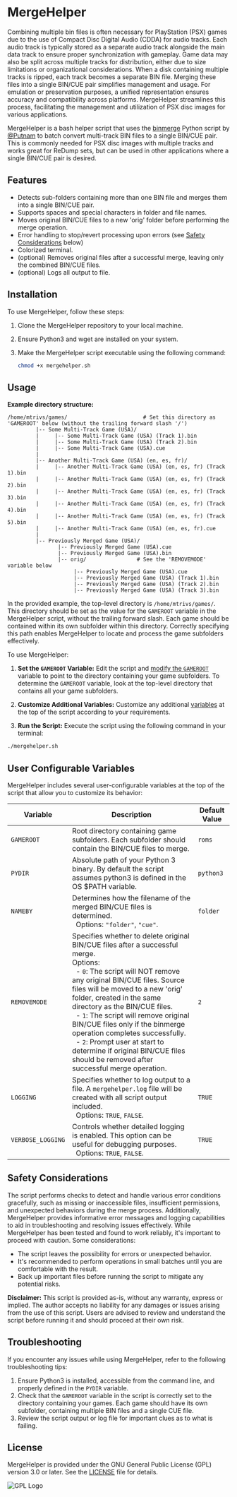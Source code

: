 
# MergeHelper
Combining multiple bin files is often necessary for PlayStation (PSX) games due to the use of Compact Disc Digital Audio (CDDA) for audio tracks. Each audio track is typically stored as a separate audio track alongside the main data track to ensure proper synchronization with gameplay. Game data may also be split across multiple tracks for distribution, either due to size limitations or organizational considerations. When a disk containing multiple tracks is ripped, each track becomes a separate BIN file.  Merging these files into a single BIN/CUE pair simplifies management and usage. For emulation or preservation purposes, a unified representation ensures accuracy and compatibility across platforms. MergeHelper streamlines this process, facilitating the management and utilization of PSX disc images for various applications.

MergeHelper is a bash helper script that uses the [binmerge](https://github.com/putnam/binmerge) Python script by [@Putnam](https://github.com/putnam) to batch convert multi-track BIN files to a single BIN/CUE pair. This is commonly needed for PSX disc images with multiple tracks and works great for ReDump sets, but can be used in other applications where a single BIN/CUE pair is desired.

## Features
- Detects sub-folders containing more than one BIN file and merges them into a single BIN/CUE pair.
- Supports spaces and special characters in folder and file names.
- Moves original BIN/CUE files to a new 'orig' folder before performing the merge operation.
- Error handling to stop/revert processing upon errors (see [Safety Considerations](#safety) below)
- Colorized terminal.
- (optional) Removes original files after a successful merge, leaving only the combined BIN/CUE files.
- (optional) Logs all output to file.

## Installation
To use MergeHelper, follow these steps:
1. Clone the MergeHelper repository to your local machine.
2. Ensure Python3 and wget are installed on your system.
3. Make the MergeHelper script executable using the following command:

   ```bash
   chmod +x mergehelper.sh
   ```

## Usage

**Example directory structure:**
```
/home/mtrivs/games/                        # Set this directory as 'GAMEROOT' below (without the trailing forward slash '/')
         |-- Some Multi-Track Game (USA)/
         |     |-- Some Multi-Track Game (USA) (Track 1).bin
         |     |-- Some Multi-Track Game (USA) (Track 2).bin
         |     |-- Some Multi-Track Game (USA).cue
         |
         |-- Another Multi-Track Game (USA) (en, es, fr)/
         |     |-- Another Multi-Track Game (USA) (en, es, fr) (Track 1).bin
         |     |-- Another Multi-Track Game (USA) (en, es, fr) (Track 2).bin
         |     |-- Another Multi-Track Game (USA) (en, es, fr) (Track 3).bin
         |     |-- Another Multi-Track Game (USA) (en, es, fr) (Track 4).bin
         |     |-- Another Multi-Track Game (USA) (en, es, fr) (Track 5).bin
         |     |-- Another Multi-Track Game (USA) (en, es, fr).cue
         |
         |-- Previously Merged Game (USA)/
                |-- Previously Merged Game (USA).cue
                |-- Previously Merged Game (USA).bin
                |-- orig/                # See the 'REMOVEMODE' variable below
                     |-- Previously Merged Game (USA).cue
                     |-- Previously Merged Game (USA) (Track 1).bin
                     |-- Previously Merged Game (USA) (Track 2).bin
                     |-- Previously Merged Game (USA) (Track 3).bin
```
In the provided example, the top-level directory is `/home/mtrivs/games/`. This directory should be set as the value for the `GAMEROOT` variable in the MergeHelper script, without the trailing forward slash. Each game should be contained within its own subfolder within this directory. Correctly specifying this path enables MergeHelper to locate and process the game subfolders effectively.


To use MergeHelper:

1.  **Set the `GAMEROOT` Variable:** Edit the script and [modify the `GAMEROOT`](https://github.com/mtrivs/MergeHelper/blob/master/mergehelper.sh#L44) variable to point to the directory containing your game subfolders. To determine the `GAMEROOT` variable, look at the top-level directory that contains all your game subfolders.
    
2.  **Customize Additional Variables:** Customize any additional [variables](#vars) at the top of the script according to your requirements.
    
3.  **Run the Script:** Execute the script using the following command in your terminal:

   ```bash
   ./mergehelper.sh
   ```
<a id="vars"></a> 
## User Configurable Variables

MergeHelper includes several user-configurable variables at the top of the script that allow you to customize its behavior:

| Variable          | Description                                                                                           | Default Value |
| ----------------- | ----------------------------------------------------------------------------------------------------- | ------------- |
| `GAMEROOT`        | Root directory containing game subfolders. Each subfolder should contain the BIN/CUE files to merge. | `roms`        |
| `PYDIR`           | Absolute path of your Python 3 binary. By default the script assumes python3 is defined in the OS $PATH variable.                                                     | `python3`     |
| `NAMEBY`          | Determines how the filename of the merged BIN/CUE files is determined.<br>&nbsp;&nbsp;Options: `"folder"`, `"cue"`. | `folder`      |
| `REMOVEMODE`      | Specifies whether to delete original BIN/CUE files after a successful merge.<br>Options:<br>&nbsp;&nbsp;- `0`: The script will NOT remove any original BIN/CUE files. Source files will be moved to a new 'orig' folder, created in the same directory as the BIN/CUE files.<br>&nbsp;&nbsp;- `1`: The script will remove original BIN/CUE files only if the binmerge operation completes successfully.<br>&nbsp;&nbsp;- `2`: Prompt user at start to determine if original BIN/CUE files should be removed after successful merge operation. | `2`           |
| `LOGGING`         | Specifies whether to log output to a file. A `mergehelper.log` file will be created with all script output included.<br>&nbsp;&nbsp;Options: `TRUE`, `FALSE`.                                 | `TRUE`        |
| `VERBOSE_LOGGING` | Controls whether detailed logging is enabled. This option can be useful for debugging purposes.<br>&nbsp;&nbsp;Options: `TRUE`, `FALSE`.                                | `TRUE`        |

<a id="safety"></a>
## Safety Considerations
The script performs checks to detect and handle various error conditions gracefully, such as missing or inaccessible files, insufficient permissions, and unexpected behaviors during the merge process. Additionally, MergeHelper provides informative error messages and logging capabilities to aid in troubleshooting and resolving issues effectively. While MergeHelper has been tested and found to work reliably, it's important to proceed with caution. Some considerations:

- The script leaves the possibility for errors or unexpected behavior.
- It's recommended to perform operations in small batches until you are comfortable with the result.
- Back up important files before running the script to mitigate any potential risks.

**Disclaimer:** This script is provided as-is, without any warranty, express or implied. The author accepts no liability for any damages or issues arising from the use of this script. Users are advised to review and understand the script before running it and should proceed at their own risk.

## Troubleshooting

If you encounter any issues while using MergeHelper, refer to the following troubleshooting tips:
1. Ensure Python3 is installed, accessible from the command line, and properly defined in the `PYDIR` variable.
2. Check that the `GAMEROOT` variable in the script is correctly set to the directory containing your games. Each game should have its own subfolder, containing multiple BIN files and a single CUE file.
3. Review the script output or log file for important clues as to what is failing.

## License

MergeHelper is provided under the GNU General Public License (GPL) version 3.0 or later. See the [LICENSE](LICENSE) file for details.

![GPL Logo](https://www.gnu.org/graphics/gplv3-88x31.png)